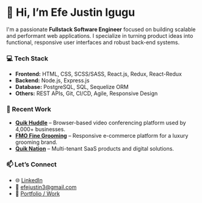 # 👋 Hi, I’m Efe Justin Igugu

I'm a passionate **Fullstack Software Engineer** focused on building scalable and performant web applications. I specialize in turning product ideas into functional, responsive user interfaces and robust back-end systems.

### 💻 Tech Stack
- **Frontend:** HTML, CSS, SCSS/SASS, React.js, Redux, React-Redux
- **Backend:** Node.js, Express.js
- **Database:** PostgreSQL, SQL, Sequelize ORM
- **Others:** REST APIs, Git, CI/CD, Agile, Responsive Design

### 🚀 Recent Work
- [**Quik Huddle**](https://quikhuddle.com) – Browser-based video conferencing platform used by 4,000+ businesses.
- [**FMO Fine Grooming**](https://fmofinegrooming.com) – Responsive e-commerce platform for a luxury grooming brand.
- [**Quik Nation**](https://quiknation.com) – Multi-tenant SaaS products and digital solutions.

### 📫 Let’s Connect
- 🌐 [LinkedIn](https://www.linkedin.com/in/justin-igugu-4bb465171/)  
- 📩 efejustin3@gmail.com  
- 🔗 [Portfolio / Work](https://quiknation.com)

<!---
justinefe/justinefe is a ✨ special ✨ repository because its `README.md` (this file) appears on your GitHub profile.
You can click the Preview link to take a look at your changes.
--->
